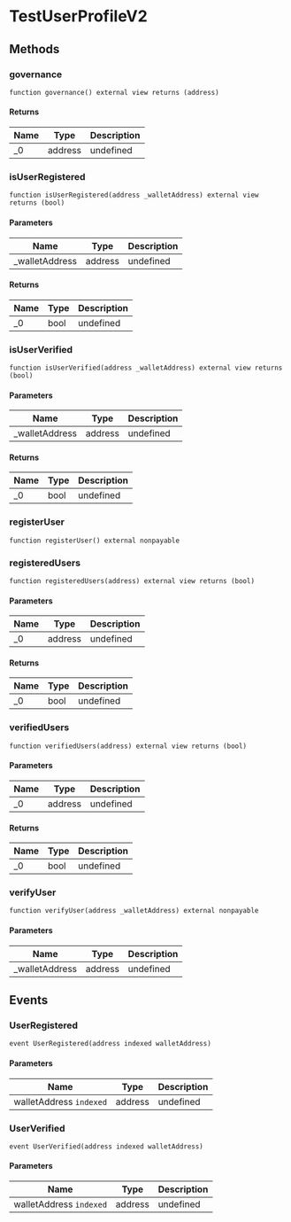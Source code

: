 # TestUserProfileV2









## Methods

### governance

```solidity
function governance() external view returns (address)
```






#### Returns

| Name | Type | Description |
|---|---|---|
| _0 | address | undefined |

### isUserRegistered

```solidity
function isUserRegistered(address _walletAddress) external view returns (bool)
```





#### Parameters

| Name | Type | Description |
|---|---|---|
| _walletAddress | address | undefined |

#### Returns

| Name | Type | Description |
|---|---|---|
| _0 | bool | undefined |

### isUserVerified

```solidity
function isUserVerified(address _walletAddress) external view returns (bool)
```





#### Parameters

| Name | Type | Description |
|---|---|---|
| _walletAddress | address | undefined |

#### Returns

| Name | Type | Description |
|---|---|---|
| _0 | bool | undefined |

### registerUser

```solidity
function registerUser() external nonpayable
```






### registeredUsers

```solidity
function registeredUsers(address) external view returns (bool)
```





#### Parameters

| Name | Type | Description |
|---|---|---|
| _0 | address | undefined |

#### Returns

| Name | Type | Description |
|---|---|---|
| _0 | bool | undefined |

### verifiedUsers

```solidity
function verifiedUsers(address) external view returns (bool)
```





#### Parameters

| Name | Type | Description |
|---|---|---|
| _0 | address | undefined |

#### Returns

| Name | Type | Description |
|---|---|---|
| _0 | bool | undefined |

### verifyUser

```solidity
function verifyUser(address _walletAddress) external nonpayable
```





#### Parameters

| Name | Type | Description |
|---|---|---|
| _walletAddress | address | undefined |



## Events

### UserRegistered

```solidity
event UserRegistered(address indexed walletAddress)
```





#### Parameters

| Name | Type | Description |
|---|---|---|
| walletAddress `indexed` | address | undefined |

### UserVerified

```solidity
event UserVerified(address indexed walletAddress)
```





#### Parameters

| Name | Type | Description |
|---|---|---|
| walletAddress `indexed` | address | undefined |



